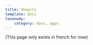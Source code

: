 ```yaml
---
title: Shaarli
template: docs
taxonomy:
    category: docs, apps
---
```


(This page only exists in french for now)
